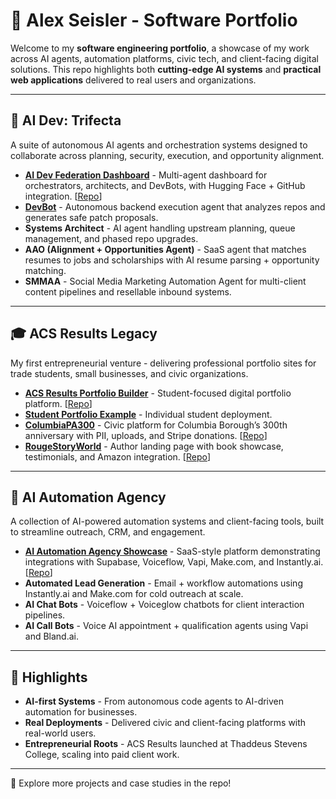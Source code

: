 # 🚀 Alex Seisler - Software Portfolio

Welcome to my **software engineering portfolio**, a showcase of my work across AI agents, automation platforms, civic tech, and client-facing digital solutions. This repo highlights both **cutting-edge AI systems** and **practical web applications** delivered to real users and organizations.

---

## 🧠 AI Dev: Trifecta
A suite of autonomous AI agents and orchestration systems designed to collaborate across planning, security, execution, and opportunity alignment.

- **[AI Dev Federation Dashboard](https://aidevfederationdashboard.netlify.app/)** - Multi-agent dashboard for orchestrators, architects, and DevBots, with Hugging Face + GitHub integration. [[Repo](https://github.com/AlexSeisler/AI-Dev-Federation-Dashboard)]
- **[DevBot](https://github.com/AlexSeisler/DevbotKernelBackend)** - Autonomous backend execution agent that analyzes repos and generates safe patch proposals.
- **Systems Architect** - AI agent handling upstream planning, queue management, and phased repo upgrades.
- **AAO (Alignment + Opportunities Agent)** - SaaS agent that matches resumes to jobs and scholarships with AI resume parsing + opportunity matching.
- **SMMAA** - Social Media Marketing Automation Agent for multi-client content pipelines and resellable inbound systems.

---

## 🎓 ACS Results Legacy
My first entrepreneurial venture - delivering professional portfolio sites for trade students, small businesses, and civic organizations.

- **[ACS Results Portfolio Builder](https://acs-results.netlify.app/)** - Student-focused digital portfolio platform. [[Repo](https://github.com/AlexSeisler/ACS-Results)]
- **[Student Portfolio Example](https://christian-castellano.netlify.app/)** - Individual student deployment.
- **[ColumbiaPA300](https://columbiapa300.netlify.app/)** - Civic platform for Columbia Borough’s 300th anniversary with PII, uploads, and Stripe donations. [[Repo](https://github.com/AlexSeisler/ColumbiaPA300)]
- **[RougeStoryWorld](https://rougestorybookworld.netlify.app/)** - Author landing page with book showcase, testimonials, and Amazon integration. [[Repo](https://github.com/AlexSeisler/RougeStoryWorld)]


---

## 🤖 AI Automation Agency
A collection of AI-powered automation systems and client-facing tools, built to streamline outreach, CRM, and engagement.

- **[AI Automation Agency Showcase](https://acsresultsai-aaa.netlify.app/)** - SaaS-style platform demonstrating integrations with Supabase, Voiceflow, Vapi, Make.com, and Instantly.ai. [[Repo](https://github.com/AlexSeisler/ACSResultsAI)]
- **Automated Lead Generation** - Email + workflow automations using Instantly.ai and Make.com for cold outreach at scale.
- **AI Chat Bots** - Voiceflow + Voiceglow chatbots for client interaction pipelines.
- **AI Call Bots** - Voice AI appointment + qualification agents using Vapi and Bland.ai.


---

## 🌟 Highlights
- **AI-first Systems** - From autonomous code agents to AI-driven automation for businesses.
- **Real Deployments** - Delivered civic and client-facing platforms with real-world users.
- **Entrepreneurial Roots** - ACS Results launched at Thaddeus Stevens College, scaling into paid client work.

---

🔗 Explore more projects and case studies in the repo!
